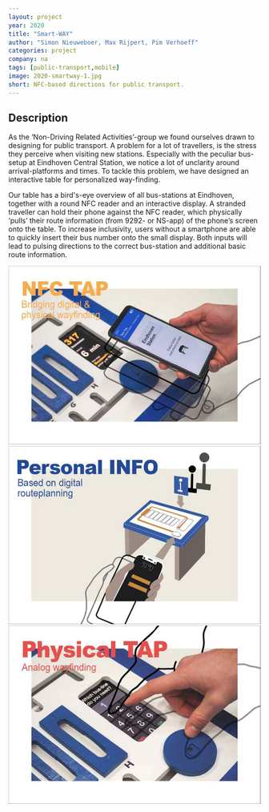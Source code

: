 ```yaml
---
layout: project
year: 2020
title: "Smart-WAY"
author: "Simon Nieuweboer, Max Rijpert, Pim Verhoeff"
categories: project
company: na
tags: [public-transport,mobile]
image: 2020-smartway-1.jpg
short: NFC-based directions for public transport.
---
```


## Description
As the ‘Non-Driving Related Activities’-group we found ourselves drawn to designing for public transport. A problem for a lot of travellers, is the stress they perceive when visiting new stations. Especially with the peculiar bus-setup at Eindhoven Central Station, we notice a lot of unclarity around arrival-platforms and times. To tackle this problem, we have designed an interactive table for personalized way-finding.

Our table has a bird's-eye overview of all bus-stations at Eindhoven, together with a round NFC reader and an interactive display. A stranded traveller can hold their phone against the NFC reader, which physically ‘pulls’ their route information (from 9292- or NS-app) of the phone’s screen onto the table. To increase inclusivity, users without a smartphone are able to quickly insert their bus number onto the small display. Both inputs will lead to pulsing directions to the correct bus-station and additional basic route information.

<div class="project-image">
  <img src="/assets/img/2020-smartway-2.jpg">
</div>
<div class="project-image">
  <img src="/assets/img/2020-smartway-3.jpg">
</div>
<div class="project-image">
  <img src="/assets/img/2020-smartway-4.jpg">
</div>